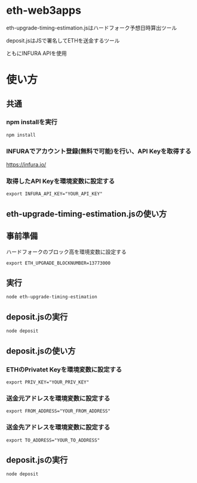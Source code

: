 # eth-web3apps

eth-upgrade-timing-estimation.jsはハードフォーク予想日時算出ツール

deposit.jsはJSで署名してETHを送金するツール

ともにINFURA APIを使用

# 使い方

## 共通

### npm installを実行

```
npm install
```

### INFURAでアカウント登録(無料で可能)を行い、API Keyを取得する

https://infura.io/

### 取得したAPI Keyを環境変数に設定する

```
export INFURA_API_KEY="YOUR_API_KEY"
```

## eth-upgrade-timing-estimation.jsの使い方

## 事前準備

ハードフォークのブロック高を環境変数に設定する
```
export ETH_UPGRADE_BLOCKNUMBER=13773000
```

## 実行

```
node eth-upgrade-timing-estimation
```

## deposit.jsの実行

```
node deposit
```

## deposit.jsの使い方

### ETHのPrivatet Keyを環境変数に設定する

```
export PRIV_KEY="YOUR_PRIV_KEY"
```

### 送金元アドレスを環境変数に設定する

```
export FROM_ADDRESS="YOUR_FROM_ADDRESS"
```

### 送金先アドレスを環境変数に設定する

```
export TO_ADDRESS="YOUR_TO_ADDRESS"
```

## deposit.jsの実行

```
node deposit
```

